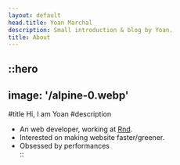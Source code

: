 ```yaml
---
layout: default
head.title: Yoan Marchal
description: Small introduction & blog by Yoan.
title: About
---
```


::hero
---
image: '/alpine-0.webp'
---
#title
Hi, I am Yoan
#description
- An web developer, working at [Rnd](https://rnd.fr).
- Interested on making website faster/greener.
- Obsessed by performances  
::
